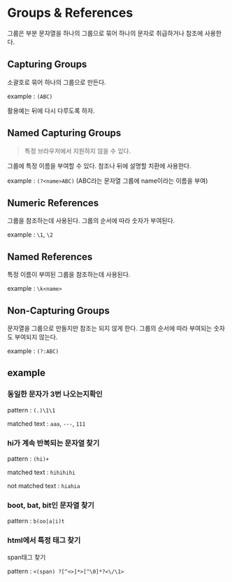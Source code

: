 # Groups & References
그룹은 부분 문자열을 하나의 그룹으로 묶어 하나의 문자로 취급하거나 참조에 사용한다.

## Capturing Groups
소괄호로 묶어 하나의 그룹으로 만든다.

example : `(ABC)`

활용예는 뒤에 다시 다루도록 하자.

## Named Capturing Groups
> 특정 브라우저에서 지원하지 않을 수 있다.

그룹에 특정 이름을 부여할 수 있다. 참조나 뒤에 설명할 치환에 사용한다.

example : `(?<name>ABC)` (ABC라는 문자열 그룹에 name이라는 이름을 부여)

## Numeric References
그룹을 참조하는데 사용된다. 그룹의 순서에 따라 숫자가 부여된다.

example : `\1`, `\2`

## Named References
특정 이름이 부여된 그룹을 참조하는데 사용된다.

example : `\k<name>`

## Non-Capturing Groups
문자열을 그룹으로 만들지만 참조는 되지 않게 한다. 그룹의 순서에 따라 부여되는 숫자도 부여되지 않는다.

example : `(?:ABC)`

## example

### 동일한 문자가 3번 나오는지확인
pattern : `(.)\1\1` 

matched text : `aaa`, `---`, `111`

### hi가 계속 반복되는 문자열 찾기
pattern : `(hi)+`

matched text : `hihihihi`

not matched text : `hiahia`

### boot, bat, bit인 문자열 찾기
pattern : `b(oo|a|i)t`

### html에서 특정 태그 찾기

span태그 찾기

pattern : `<(span) ?[^<>]*>[^\0]*?<\/\1>`
